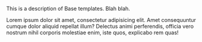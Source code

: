 This is a description of Base templates. Blah blah.

Lorem ipsum dolor sit amet, consectetur adipisicing elit. Amet consequuntur cumque dolor aliquid repellat illum? Delectus animi perferendis, officia vero nostrum nihil corporis molestiae enim, iste quos, explicabo rem quas!